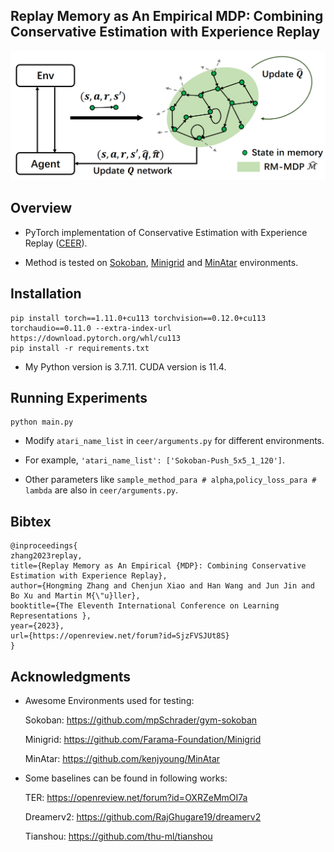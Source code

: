 ## Replay Memory as An Empirical MDP: Combining Conservative Estimation with Experience Replay

![overview](https://github.com/initial-h/ceer/blob/main/pic/overview.png)

## Overview

- PyTorch implementation of Conservative Estimation with Experience Replay ([CEER](https://openreview.net/forum?id=SjzFVSJUt8S)). 

- Method is tested on [Sokoban](https://github.com/mpSchrader/gym-sokoban), [Minigrid](https://github.com/Farama-Foundation/Minigrid) and [MinAtar](https://github.com/kenjyoung/MinAtar) environments.

## Installation
```
pip install torch==1.11.0+cu113 torchvision==0.12.0+cu113 torchaudio==0.11.0 --extra-index-url https://download.pytorch.org/whl/cu113
pip install -r requirements.txt
```
- My Python version is 3.7.11. CUDA version is 11.4.

## Running Experiments

```
python main.py
```
- Modify `atari_name_list` in `ceer/arguments.py` for different environments.

- For example, `'atari_name_list': ['Sokoban-Push_5x5_1_120']`.

- Other parameters like `sample_method_para # alpha`,`policy_loss_para # lambda` are also in `ceer/arguments.py`.
  
 ## Bibtex
```
@inproceedings{
zhang2023replay,
title={Replay Memory as An Empirical {MDP}: Combining Conservative Estimation with Experience Replay},
author={Hongming Zhang and Chenjun Xiao and Han Wang and Jun Jin and Bo Xu and Martin M{\"u}ller},
booktitle={The Eleventh International Conference on Learning Representations },
year={2023},
url={https://openreview.net/forum?id=SjzFVSJUt8S}
}
```
 
## Acknowledgments

- Awesome Environments used for testing:

  Sokoban: https://github.com/mpSchrader/gym-sokoban

  Minigrid: https://github.com/Farama-Foundation/Minigrid
  
  MinAtar: https://github.com/kenjyoung/MinAtar


- Some baselines can be found in following works:
 
  TER: https://openreview.net/forum?id=OXRZeMmOI7a
  
  Dreamerv2: https://github.com/RajGhugare19/dreamerv2
  
  Tianshou: https://github.com/thu-ml/tianshou
